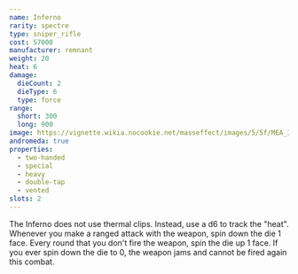 ```yaml
---
name: Inferno
rarity: spectre
type: sniper_rifle
cost: 57000
manufacturer: remnant
weight: 20
heat: 6
damage:
  dieCount: 2
  dieType: 6
  type: force
range:
  short: 300
  long: 900
image: https://vignette.wikia.nocookie.net/masseffect/images/5/5f/MEA_Inferno_MP.png/revision/latest?cb=20180602003100
andromeda: true
properties:
  - two-handed
  - special
  - heavy
  - double-tap
  - vented
slots: 2
---
```

The Inferno does not use thermal clips. Instead, use a d6 to track the "heat". Whenever you make a 
ranged attack with the weapon, spin down the die 1 face. Every round that you don't fire the weapon, 
spin the die up 1 face. If you ever spin down the die to 0, the weapon jams and cannot be fired 
again this combat.